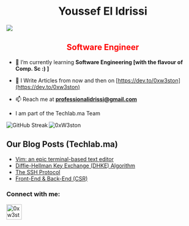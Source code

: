 <h1 align="center">Youssef El Idrissi</h1>
<p><img align="left" src="https://komarev.com/ghpvc/?username=0xW3ston&color=blueviolet"/></p>
<br/>
<h2 align="center" style="color: red;">Software Engineer</h2>

- 🌱 I’m currently learning **Software Engineering [with the flavour of Comp. Sc :) ]**

- 📝 I Write Articles from now and then on [https://dev.to/0xw3ston](https://dev.to/0xw3ston)

- 📫 Reach me at **professionalidrissi@gmail.com**

- I am part of the Techlab.ma Team

<p><img align="left" src="https://github-readme-streak-stats.herokuapp.com?user=0xW3ston&theme=burnt-neon&hide_border=true" alt="GitHub Streak" /></p>
<p><img align="center" src="https://github-readme-stats.vercel.app/api?username=0xW3ston&show_icons=true&theme=tokyonight&locale=en" alt="0xW3ston" /></p>

## Our Blog Posts (Techlab.ma)
<!-- BLOG-POST-LIST:START -->
- [Vim: an epic terminal-based text editor](https://dev.to/techlabma/vim-an-epic-terminal-based-text-editor-4p9m)
- [Diffie-Hellman Key Exchange &lpar;DHKE&rpar; Algorithm](https://dev.to/techlabma/diffie-hellman-key-exchange-dhke-algorithm-505b)
- [The SSH Protocol](https://dev.to/0xw3ston/the-ssh-protocol-1k1e)
- [Front-End &amp; Back-End &lpar;CSR&rpar;](https://dev.to/0xw3ston/front-end-back-end-csr-2lj2)
<!-- BLOG-POST-LIST:END -->

<h3 align="left">Connect with me:</h3>
<p align="left">

<a href="https://dev.to/0xw3ston" target="blank"><img align="center" src="https://raw.githubusercontent.com/FortAwesome/Font-Awesome/f0c25837a3fe0e03783b939559e088abcbfb3c4b/svgs/brands/dev.svg" alt="0xw3ston" height="40" width="40" /></a>
</p>
